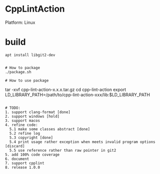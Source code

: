 # CppLintAction
Platform: Linux

# build
```
apt install libgit2-dev


# How to package
./package.sh

# How to use package
```
tar -xvf cpp-lint-action-x.x.x.tar.gz
cd cpp-lint-action
export LD_LIBRARY_PATH=/path/to/cpp-lint-action-xxx/lib:$LD_LIBRARY_PATH
```shell

# TODO:
1. support clang-format [done]
2. support windows [hold]
3. support macos
4. refine code:
  5.1 make some classes abstract [done]
  5.2 refine log
  5.3 copyright [done]
  5.4 print usage rather exception when meets invalid program options [discard]
  5.5 use reference rather than raw pointer in git2
5. add 100% code coverage
6. document
7. support cpplint
8. release 1.0.0

```
